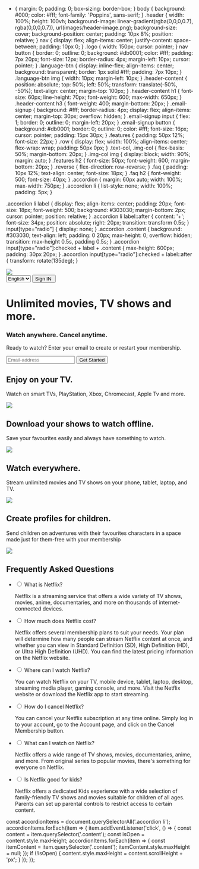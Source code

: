 * {
    margin: 0;
    padding: 0;
    box-sizing: border-box;
}
body {
    background: #000;
    color: #fff;
    font-family: 'Poppins', sans-serif;
}
.header {
    width: 100%;
    height: 100vh;
    background-image: linear-gradient(rgba(0,0,0,0.7), rgba(0,0,0,0.7)), url(images/header-image.png);
    background-size: cover;
    background-position: center;
    padding: 10px 8%;
    position: relative;
}
nav {
    display: flex;
    align-items: center;
    justify-content: space-between;
    padding: 10px 0;
}
.logo {
    width: 150px;
    cursor: pointer;
}
nav button {
    border: 0;
    outline: 0;
    background: #db0001;
    color: #fff;
    padding: 7px 20px;
    font-size: 12px;
    border-radius: 4px;
    margin-left: 10px;
    cursor: pointer;
}
.language-btn {
    display: inline-flex;
    align-items: center;
    background: transparent;
    border: 1px solid #fff;
    padding: 7px 10px;
}
.language-btn img {
    width: 10px;
    margin-left: 10px;
}
.header-content {
    position: absolute;
    top: 50%;
    left: 50%;
    transform: translate(-50%, -50%);
    text-align: center;
    margin-top: 100px;
}
.header-content h1 {
    font-size: 60px;
    line-height: 70px;
    font-weight: 600;
    max-width: 650px;
}
.header-content h3 {
    font-weight: 400;
    margin-bottom: 20px;
}
.email-signup {
    background: #fff;
    border-radius: 4px;
    display: flex;
    align-items: center;
    margin-top: 30px;
    overflow: hidden;
}
.email-signup input {
    flex: 1;
    border: 0;
    outline: 0;
    margin-left: 20px;
}
.email-signup button {
    background: #db0001;
    border: 0;
    outline: 0;
    color: #fff;
    font-size: 16px;
    cursor: pointer;
    padding: 15px 30px;
}
.features {
    padding: 50px 12%;
    font-size: 22px;
}
.row {
    display: flex;
    width: 100%;
    align-items: center;
    flex-wrap: wrap;
    padding: 50px 0px;
}
.text-col,
.img-col {
    flex-basis: 50%;
    margin-bottom: 20px;
}
.img-col img {
    display: block;
    width: 90%;
    margin: auto;
}
.features h2 {
    font-size: 50px;
    font-weight: 600;
    margin-bottom: 20px;
}
.reverse {
    flex-direction: row-reverse;
}
.faq {
    padding: 10px 12%;
    text-align: center;
    font-size: 18px;
}
.faq h2 {
    font-weight: 500;
    font-size: 40px;
}
.accordion {
    margin: 60px auto;
    width: 100%;
    max-width: 750px;
}
.accordion li {
    list-style: none;
    width: 100%;
    padding: 5px;
}

.accordion li label {
    display: flex;
    align-items: center;
    padding: 20px;
    font-size: 18px;
    font-weight: 500;
    background: #303030;
    margin-bottom: 2px;
    cursor: pointer;
    position: relative;
}
.accordion li label::after {
    content: '+';
    font-size: 34px;
    position: absolute;
    right: 20px;
    transition: transform 0.5s;
}
input[type="radio"] {
    display: none;
}
.accordion .content {
    background: #303030;
    text-align: left;
    padding: 0 20px;
    max-height: 0;
    overflow: hidden;
    transition: max-height 0.5s, padding 0.5s;
}
.accordion input[type="radio"]:checked + label + .content {
    max-height: 600px;
    padding: 30px 20px;
}
.accordion input[type="radio"]:checked + label::after {
    transform: rotate(135deg);
}
<!DOCTYPE html>
<html lang="en">
<head>
<meta charset="UTF-8">
<meta name="viewport" content="width=device-width, initial-scale=1.0">
<title>Netflix Website</title>
<link rel="stylesheet" href="styles.css">
</head>
<body>
<div class="header">
    <nav>
        <img src="images/logo.png" class="logo">
        <div>
            <form action="/action_page.php">
                <select name="language" id="language">
                    <option value="english">English</option>
                    <option value="telugu">Telugu</option>
                    <option value="hindi">Hindi</option>
                    <option value="tamil">Tamil</option>
                </select>
                <button>Sign IN <img src=" "></button>
            </form>
        </div>
    </nav>
    <div class="header-content">
        <h1>Unlimited movies, TV shows and more.</h1>
        <h3>Watch anywhere. Cancel anytime.</h3>
        <p>Ready to watch? Enter your email to create or restart your membership.</p>
        <form class="email-signup">
            <input type="email" placeholder="Email-address" required>
            <button type="submit">Get Started</button>
        </form>
    </div>
</div>

<div class="features">
    <div class="row">
        <div class="text-col">
            <h2>Enjoy on your TV.</h2>
            <p>Watch on smart TVs, PlayStation, Xbox, Chromecast, Apple Tv and more.</p>
        </div>
        <div class="img-col">
            <img src="images/feature-1.png">
        </div>
    </div>
    <div class="row reverse">
        <div class="text-col">
            <h2>Download your shows to watch offline.</h2>
            <p>Save your favourites easily and always have something to watch.</p>
        </div>
        <div class="img-col">
            <img src="images/feature-2.png">
        </div>
    </div>
    <div class="row">
        <div class="text-col">
            <h2>Watch everywhere.</h2>
            <p>Stream unlimited movies and TV shows on your phone, tablet, laptop, and TV.</p>
        </div>
        <div class="img-col">
            <img src="images/feature-3.png">
        </div>
    </div>
    <div class="row reverse">
        <div class="text-col">
            <h2>Create profiles for children.</h2>
            <p>Send children on adventures with their favourites characters in a space made just for them-free with your membership</p>
        </div>
        <div class="img-col">
            <img src="images/feature-4.png">
        </div>
    </div>
</div>

<div class="faq">
    <h2>Frequently Asked Questions</h2>
    <ul class="accordion">
        <li>
            <input type="radio" name="accordion" id="question1">
            <label for="question1">What is Netflix?</label>
            <div class="content">
                <p>Netflix is a streaming service that offers a wide variety of TV shows, movies, anime, documentaries, and more on thousands of internet-connected devices.</p>
            </div>
        </li>
        <li>
            <input type="radio" name="accordion" id="question2">
            <label for="question2">How much does Netflix cost?</label>
            <div class="content">
                <p>Netflix offers several membership plans to suit your needs. Your plan will determine how many people can stream Netflix content at once, and whether you can view in Standard Definition (SD), High Definition (HD), or Ultra High Definition (UHD). You can find the latest pricing information on the Netflix website.</p>
            </div>
        </li>
        <li>
            <input type="radio" name="accordion" id="question3">
            <label for="question3">Where can I watch Netflix?</label>
            <div class="content">
                <p>You can watch Netflix on your TV, mobile device, tablet, laptop, desktop, streaming media player, gaming console, and more. Visit the Netflix website or download the Netflix app to start streaming.</p>
            </div>
        </li>
        <li>
            <input type="radio" name="accordion" id="question4">
            <label for="question4">How do I cancel Netflix?</label>
            <div class="content">
                <p>You can cancel your Netflix subscription at any time online. Simply log in to your account, go to the Account page, and click on the Cancel Membership button.</p>
            </div>
        </li>
        <li>
            <input type="radio" name="accordion" id="question5">
            <label for="question5">What can I watch on Netflix?</label>
            <div class="content">
                <p>Netflix offers a wide range of TV shows, movies, documentaries, anime, and more. From original series to popular movies, there's something for everyone on Netflix.</p>
            </div>
        </li>
        <li>
            <input type="radio" name="accordion" id="question6">
            <label for="question6">Is Netflix good for kids?</label>
            <div class="content">
                <p>Netflix offers a dedicated Kids experience with a wide selection of family-friendly TV shows and movies suitable for children of all ages. Parents can set up parental controls to restrict access to certain content.</p>
            </div>
        </li>
    </ul>
</div>

<script src="script.js"></script>
</body>
</html>
const accordionItems = document.querySelectorAll('.accordion li');
accordionItems.forEach(item => {
    item.addEventListener('click', () => {
        const content = item.querySelector('.content');
        const isOpen = content.style.maxHeight;
        accordionItems.forEach(item => {
            const itemContent = item.querySelector('.content');
            itemContent.style.maxHeight = null;
        });
        if (!isOpen) {
            content.style.maxHeight = content.scrollHeight + 'px';
        }
    });
});
